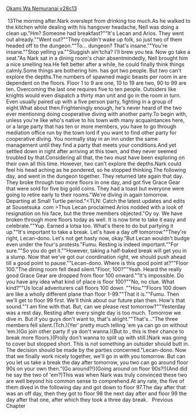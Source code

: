 [Okami Wa Nemuranai v28c13](https://www.sousetsuka.com/2020/10/okami-wa-nemuranai-2813.html)
<br/><br/>
 13The morning after.Nark overslept from drinking too much.As he walked to the kitchen while dealing with his hangover headache, Nell was doing a clean up."Hm? Someone had breakfast?""It's Lecan and Arios. They went out already.""Went out?""They couldn't wake up <Grindam> folk, so just two of them headed off to the dungeon.""To... dungeon? That's insane.""You're insane.""Stop yelling ya.""Sluggish ain'tcha? I'll brew you tea. Now go take a seat."As Nark sat in a dining room's chair absentmindedly, Nell brought him a nice smelling tea.He felt better after a while, he could finally think things calmly.Some things are bothering him.<Willard> has got two people. But two can't explore the depths.The numbers of spawned magic beasts per room in <Dungeon of Swords> are dependent on the floors. Floor 1 to 9 are one, 10 to 19 are two, 90 to 99 are ten. Overcoming the last one requires five to ten people. Outsiders like knights would even dispatch a thirty man unit and go in the room in turn. Even <Grindam> usually paired up with a five person party, fighting in a group of eight.What about <Willard> then.Frighteningly enough, he's never heard of the two ever mentioning doing cooperative diving with another party.To begin with, unless you're like <Grindam> who's native to his town with many acquaintances here, or a large party that has ten or more members, you have to go through mediation office run by the town lord if you want to find other party for cooperative diving. You normally stay in an inn under the same management until they find a party that meets your conditions.And yet <Willard> settled down in <Rafin Rock Terrace Inn> right after arriving at this town, and they never seemed troubled by that.Considering all that, the two must have been exploring on their own all this time. However, two can't explore the depths.Nark could feel his head aching as he pondered, so he stopped thinking.The following day, <Grindam> and <Willard> went in the dungeon together. They returned late again that day. They broke through two more floors in one day, and got five Grace Gear that were sold for five big gold coins. They had a toast but everyone were going to retire early to their rooms."We're diving in again tomorrow. Departing at Small Turtle period."<TLN: Catch the latest updates and edits at Sousetsuka .com >Thus Lecan proclaimed.Arios nodded with a look of resignation on his face, but the three <Grindam> members objected."Oy oy. We have broken through more floors today as well. It is now time to take it easy and celebrate.""Yup. Earned a lotsa too. What's there to do but partying it up.""It's important to take a break. Let's have a day off tomorrow.""They're right, Lecan-dono. Let's not get hasty now, okay."But Lecan wouldn't budge even under the four's protests."Fumu. Resting is indeed important.""For sure.""So you do get it.""However, taking a half-baked break will get you in a slump. Now that we've got our coordination right, we should push ahead till a good point to pause.""Lecan-dono. Where is this good point at?""Floor 100."The dining room fell dead silent."Floor, 100?""Yeah. Heard the really good Grace Gear are dropped from floor 100 onward.""It's impossible. Do you have any idea what kind of place is floor 100?""No, no clue. What kind?""Us local adventurers call floors 100 down <The Other Side>.""Hou.""Floors 100 down are like a wholly different plane than floor 1-99.""That it is.""Fumu. Then we'll get to floor 99 first. We'll think about our future plan then. How's that sound.""I am fine with that. But, can we please rest tomorrow?""Yesterday was a rest day. Resting after every single day is too much. Tomorrow we dive in. But if you guys don't want to, that's alright.""That's..."The three <Grindam> members fell silent.(Tch.)(Yer' pretty much telling 'em ya can go on without 'em.)(Go join other party if ya don't wanna.)(But to <Grindam>, this is their chance to break more floors.)(Prolly don't wanna to split up with <Willard> still.)Nark was going to cover <Grindam> but stopped short. This is not something an outsider should butt in. The decision should be made by the parties concerned."Lecan-dono. Now that we finally work nicely together, we'll go in with you tomorrow. But can you let us take a break the day after tomorrow, you two can go around floor 90s on your own then."(Go around?!)(Going around on floor 90s?!)(And did he say the two of 'em?)This was when Nark was truly convinced these two are well beyond his common sense to comprehend.At any rate, the five of them dived in the following day and got down to floor 97.The day after that was an off day, then they got to floor 98 the next day after and floor 99 the day after that one, after which they took a three day break.   Previous Chapter <br/>
